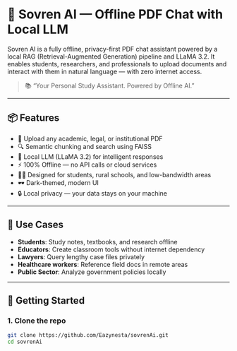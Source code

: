 # 🧠 Sovren AI — Offline PDF Chat with Local LLM

Sovren AI is a fully offline, privacy-first PDF chat assistant powered by a local RAG (Retrieval-Augmented Generation) pipeline and LLaMA 3.2. It enables students, researchers, and professionals to upload documents and interact with them in natural language — with zero internet access.

> 📚 “Your Personal Study Assistant. Powered by Offline AI.”

---

## 📦 Features

- 📂 Upload any academic, legal, or institutional PDF
- 🔍 Semantic chunking and search using FAISS
- 🤖 Local LLM (LLaMA 3.2) for intelligent responses
- ⚡ 100% Offline — no API calls or cloud services
- 🧑‍🎓 Designed for students, rural schools, and low-bandwidth areas
- 🕶️ Dark-themed, modern UI
- 🔒 Local privacy — your data stays on your machine

---

## 🎯 Use Cases

- **Students**: Study notes, textbooks, and research offline  
- **Educators**: Create classroom tools without internet dependency  
- **Lawyers**: Query lengthy case files privately  
- **Healthcare workers**: Reference field docs in remote areas  
- **Public Sector**: Analyze government policies locally

---

## 🚀 Getting Started

### 1. Clone the repo

```bash
git clone https://github.com/Eazynesta/sovrenAi.git
cd sovrenAi
